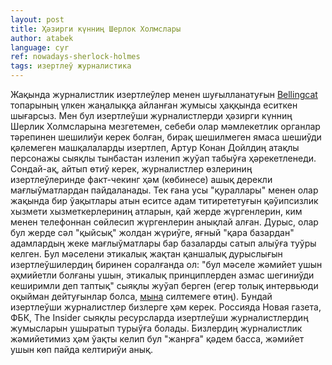 ```yaml
---
layout: post
title: Ҳәзирги күнниң Шерлок Холмслары
author: atabek
language: cyr
ref: nowadays-sherlock-holmes
tags: изертлеў журналистика
---
```


Жақында журналистлик изертлеўлер менен шуғылланатуғын [Bellingcat](https://www.bellingcat.com/) топарының үлкен жаңалыққа айланған жумысы ҳаққында еситкен шығарсыз. Мен бул изертлеўши журналистлерди ҳәзирги күнниң Шерлик Холмсларына мезгетемен, себеби олар мәмлекетлик органлар тәрепинен шешилиўи керек болған, бирақ шешилмеген ямаса шешиўди қәлемеген машқалаларды изертлеп, Артур Конан Дойлдиң атақлы персонажы сыяқлы тынбастан изленип жуўап табыўға ҳәрекетленеди. Сондай-ақ, айтып өтиў керек, журналистлер өзлериниң изертлеўлеринде факт-чекинг ҳәм (көбинесе) ашық дерекли мағлыўматлардан пайдаланады. Тек ғана усы "қураллары" менен олар жақында бир ўақытлары атын еситсе адам титирететуғын қәўипсизлик хызмети хызметкерлериниң атларын, қай жерде жүргенлерин, ким менен телефоннан сөйлесип жүргенлерин анықлай алған. Дурыс, олар бул жерде сәл "қыйсық" жолдан жүриўге, яғный "қара базардан" адамлардың жеке мағлыўматлары бар базаларды сатып алыўға туўры келген. Бул мәселени этикалық жақтан қаншалық дурыслығын изертлеўшилердиң биринен соралғанда ол: "бул мәселе жәмийет ушын әҳмийетли болғаны ушын, этикалық принциплерден азмас шегиниўди кеширимли деп таптық" сыяқлы жуўап берген (егер толық интервьюди оқыйман дейтуғынлар болса, [мына](https://meduza.io/feature/2020/12/16/ne-tak-to-prosto-otravit-cheloveka-novichkom) силтемеге өтиң). Бундай изертлеўши журналистлер бизлерге ҳәм керек. Россияда Новая газета, ФБК, The Insider сыяқлы ресурсларда изертлеўши журналистлердиң жумысларын ушыратып турыўға болады. Бизлердиң журналистлик жәмийетимиз ҳәм ўақты келип бул "жанрға" қәдем басса, жәмийет ушын көп пайда келтириўи анық.
